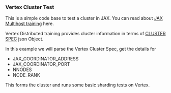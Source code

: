 ### Vertex Cluster Test

This is a simple code base to test a cluster in JAX. You can read about [JAX Multihost training](https://jax.readthedocs.io/en/latest/multi_process.html) here.

Vertex Distributed training provides cluster information in terms of [CLUSTER SPEC](https://cloud.google.com/vertex-ai/docs/training/distributed-training) json Object.

In this example we will parse the Vertex Cluster Spec, get the details for

- JAX_COORDINATOR_ADDRESS
- JAX_COORDINATOR_PORT
- NNODES
- NODE_RANK

This forms the cluster and runs some basic sharding tests on Vertex.